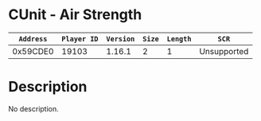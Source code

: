 # CUnit - Air Strength

| `Address` | `Player ID` | `Version` | `Size` | `Length` | `SCR` |
| ---------- | ----------- | --------- | ------ | -------- | ---- |
| 0x59CDE0 | 19103 | 1.16.1 | 2 | 1 | Unsupported |

# Description

No description.
